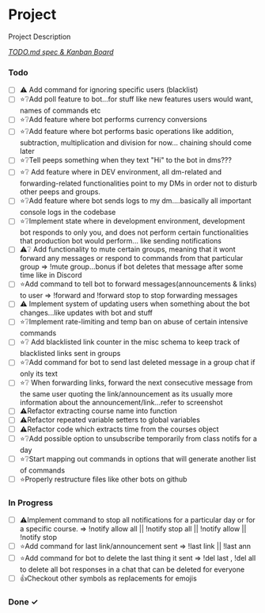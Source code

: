 # Project

Project Description

<em>[TODO.md spec & Kanban Board](https://bit.ly/3fCwKfM)</em>

### Todo

- [ ] ⚠️ Add command for ignoring specific users (blacklist)  
- [ ] ⭐❔Add poll feature to bot...for stuff like new features users would want, names of commands etc  
- [ ] ⭐❔Add feature where bot performs currency conversions  
- [ ] ⭐❔Add feature where bot performs basic operations like addition, subtraction, multiplication and division for now... chaining should come later  
- [ ] ⭐❔Tell peeps something when they text "Hi" to the bot in dms???  
- [ ] ⭐❔ Add feature where in DEV environment, all dm-related and forwarding-related functionalities point to my DMs in order not to disturb other peeps and groups.  
- [ ] ⭐❔Add feature where bot sends logs to my dm....basically all important console logs in the codebase  
- [ ] ⭐❔Implement state where in development environment, development bot responds to only you, and does not perform certain functionalities that production bot would perform... like sending notifications  
- [ ] ⚠️❔ Add functionality to mute certain groups, meaning that it wont forward any messages or respond to commands from that particular group => !mute group...bonus if bot deletes that message after some time like in Discord  
- [ ] ⭐Add command to tell bot to forward messages(announcements & links) to user => !forward and !forward stop to stop forwarding messages  
- [ ] ⚠️ Implement system of updating users when something about the bot changes...like updates with bot and stuff  
- [ ] ⭐❔Implement rate-limiting and temp ban on  abuse of certain intensive commands  
- [ ] ⭐❔ Add blacklisted link counter in the misc schema to keep track of blacklisted links sent in groups  
- [ ] ⭐❔Add command for bot to send last deleted message in a group chat if only its text  
- [ ] ⭐❔ When forwarding links, forward the next consecutive message from the same user quoting the link/announcement as its usually more information about the announcement/link...refer to screenshot  
- [ ] ⚠️Refactor extracting course name into function  
- [ ] ⚠️Refactor repeated variable setters to global variables  
- [ ] ⚠️Refactor code which extracts time from the courses object  
- [ ] ⭐❔Add possible option to unsubscribe temporarily from class notifs for a day  
- [ ] ⭐❔Start mapping out commands in options that will generate another list of commands  
- [ ] ⭐Properly restructure files like other bots on github  

### In Progress

- [ ] ⚠️Implement command to stop all notifications for a particular day or for a specific course. => !notify allow all || !notify stop all || !notify allow <course> || !notify stop <course>  
- [ ] ⭐Add command for last link/announcement sent => !last link || !last ann  
- [ ] ⭐Add command for bot to delete the last thing it sent => !del last , !del all to delete all bot responses in a chat that can be deleted for everyone  
- [ ] 👍Checkout other symbols as replacements for emojis  

### Done ✓


